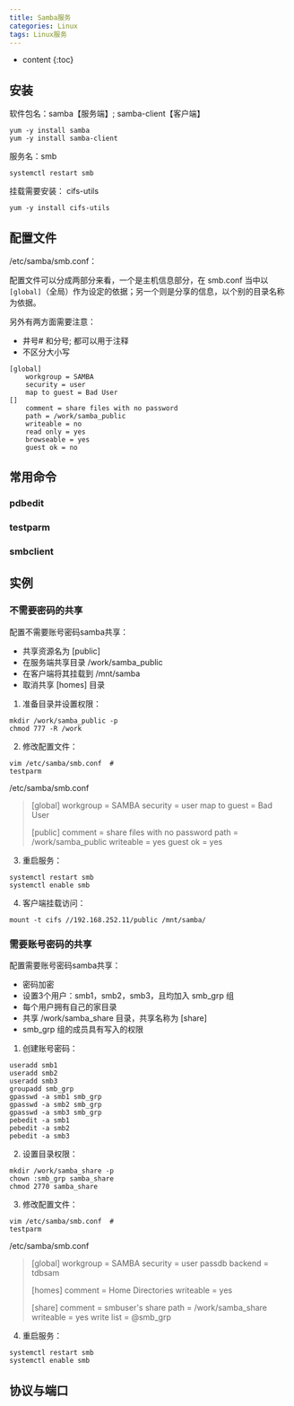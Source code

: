 ```yaml
---
title: Samba服务
categories: Linux
tags: Linux服务
---
```


* content
{:toc}


## 安装

软件包名：samba【服务端】; samba-client【客户端】

```
yum -y install samba
yum -y install samba-client
```

服务名：smb

```
systemctl restart smb
```

挂载需要安装： cifs-utils

```
yum -y install cifs-utils
```



## 配置文件

/etc/samba/smb.conf：

配置文件可以分成两部分来看，一个是主机信息部分，在 smb.conf 当中以 `[global]`（全局）作为设定的依据；另一个则是分享的信息，以个别的目录名称为依据。

另外有两方面需要注意：

* 井号# 和分号; 都可以用于注释
* 不区分大小写



```
[global]
    workgroup = SAMBA
    security = user
    map to guest = Bad User
[]
    comment = share files with no password
    path = /work/samba_public
    writeable = no
    read only = yes
    browseable = yes
    guest ok = no
```





## 常用命令

### pdbedit



### testparm



### smbclient





## 实例

### 不需要密码的共享

配置不需要账号密码samba共享：

* 共享资源名为 [public]
* 在服务端共享目录 /work/samba_public
* 在客户端将其挂载到 /mnt/samba
* 取消共享 [homes] 目录



1. 准备目录并设置权限：

```
mkdir /work/samba_public -p
chmod 777 -R /work
```



2. 修改配置文件：

```
vim /etc/samba/smb.conf  #
testparm
```



/etc/samba/smb.conf

> [global]
>         workgroup = SAMBA
>         security = user
>         map to guest = Bad User
>
> [public]
>         comment = share files with no password
>         path = /work/samba_public
>         writeable = yes
>         guest ok = yes



3. 重启服务：

```
systemctl restart smb
systemctl enable smb
```



4. 客户端挂载访问：

```
mount -t cifs //192.168.252.11/public /mnt/samba/
```



### 需要账号密码的共享

配置需要账号密码samba共享：

* 密码加密
* 设置3个用户：smb1，smb2，smb3，且均加入 smb_grp 组
* 每个用户拥有自己的家目录
* 共享 /work/samba_share 目录，共享名称为 [share]
* smb_grp 组的成员具有写入的权限



1. 创建账号密码：

```
useradd smb1
useradd smb2
useradd smb3
groupadd smb_grp
gpasswd -a smb1 smb_grp
gpasswd -a smb2 smb_grp
gpasswd -a smb3 smb_grp
pebedit -a smb1
pebedit -a smb2
pebedit -a smb3
```



2. 设置目录权限：

```
mkdir /work/samba_share -p
chown :smb_grp samba_share
chmod 2770 samba_share
```



3. 修改配置文件：

```
vim /etc/samba/smb.conf  #
testparm
```



/etc/samba/smb.conf

> [global]
>        workgroup = SAMBA
>        security = user
>        passdb backend = tdbsam
>
> [homes]
>        comment = Home Directories
>        writeable = yes
>
> [share]
>        comment = smbuser's share
>        path = /work/samba_share
>        writeable = yes
>        write list = @smb_grp



4. 重启服务：

```
systemctl restart smb
systemctl enable smb
```



## 协议与端口